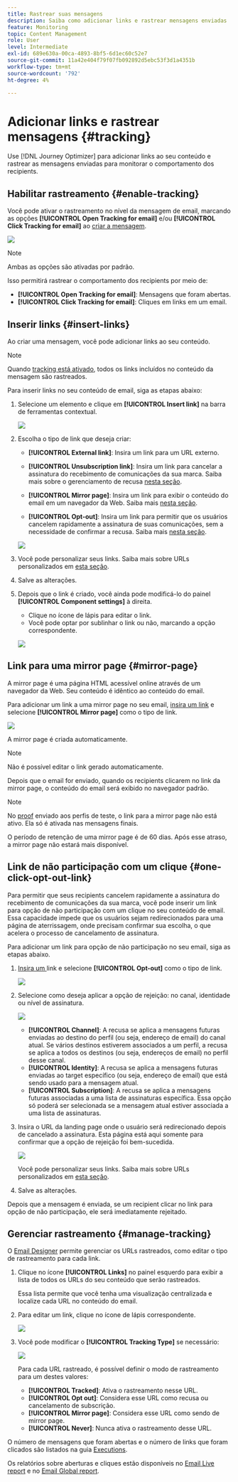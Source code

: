 ```yaml
---
title: Rastrear suas mensagens
description: Saiba como adicionar links e rastrear mensagens enviadas
feature: Monitoring
topic: Content Management
role: User
level: Intermediate
exl-id: 689e630a-00ca-4893-8bf5-6d1ec60c52e7
source-git-commit: 11a42e404f79f07fb092892d5ebc53f3d1a4351b
workflow-type: tm+mt
source-wordcount: '792'
ht-degree: 4%

---
```


# Adicionar links e rastrear mensagens {#tracking}

Use [!DNL Journey Optimizer] para adicionar links ao seu conteúdo e rastrear as mensagens enviadas para monitorar o comportamento dos recipients.

## Habilitar rastreamento {#enable-tracking}

Você pode ativar o rastreamento no nível da mensagem de email, marcando as opções **[!UICONTROL Open Tracking for email]** e/ou **[!UICONTROL Click Tracking for email]** ao [criar a mensagem](create-message.md).

![](assets/message-tracking.png)

>[!NOTE]
>
>Ambas as opções são ativadas por padrão.

Isso permitirá rastrear o comportamento dos recipients por meio de:
* **[!UICONTROL Open Tracking for email]**: Mensagens que foram abertas.
* **[!UICONTROL Click Tracking for email]**: Cliques em links em um email.

## Inserir links {#insert-links}

Ao criar uma mensagem, você pode adicionar links ao seu conteúdo.

>[!NOTE]
>
>Quando [tracking está ativado](#enable-tracking), todos os links incluídos no conteúdo da mensagem são rastreados.

Para inserir links no seu conteúdo de email, siga as etapas abaixo:

1. Selecione um elemento e clique em **[!UICONTROL Insert link]** na barra de ferramentas contextual.

   ![](assets/message-tracking-insert-link.png)

1. Escolha o tipo de link que deseja criar:

   * **[!UICONTROL External link]**: Insira um link para um URL externo.

   * **[!UICONTROL Unsubscription link]**: Insira um link para cancelar a assinatura do recebimento de comunicações da sua marca. Saiba mais sobre o gerenciamento de recusa [nesta seção](consent.md#opt-out-management).

   * **[!UICONTROL Mirror page]**: Insira um link para exibir o conteúdo do email em um navegador da Web. Saiba mais [nesta seção](#mirror-page).

   * **[!UICONTROL Opt-out]**: Insira um link para permitir que os usuários cancelem rapidamente a assinatura de suas comunicações, sem a necessidade de confirmar a recusa. Saiba mais [nesta seção](#one-click-opt-out-link).

   ![](assets/message-tracking-links.png)

1. Você pode personalizar seus links. Saiba mais sobre URLs personalizados em [esta seção](personalization/personalization-syntax.md#perso-urls).

1. Salve as alterações.

1. Depois que o link é criado, você ainda pode modificá-lo do painel **[!UICONTROL Component settings]** à direita.

   * Clique no ícone de lápis para editar o link.
   * Você pode optar por sublinhar o link ou não, marcando a opção correspondente.

   ![](assets/message-tracking-link-settings.png)

## Link para uma mirror page {#mirror-page}

A mirror page é uma página HTML acessível online através de um navegador da Web. Seu conteúdo é idêntico ao conteúdo do email.

Para adicionar um link a uma mirror page no seu email, [insira um link](#insert-links) e selecione **[!UICONTROL Mirror page]** como o tipo de link.

![](assets/message-tracking-mirror-page.png)

A mirror page é criada automaticamente.

>[!NOTE]
>
>Não é possível editar o link gerado automaticamente.

Depois que o email for enviado, quando os recipients clicarem no link da mirror page, o conteúdo do email será exibido no navegador padrão.

>[!NOTE]
>
>No [proof](preview.md#send-proofs) enviado aos perfis de teste, o link para a mirror page não está ativo. Ela só é ativada nas mensagens finais.

O período de retenção de uma mirror page é de 60 dias. Após esse atraso, a mirror page não estará mais disponível.

## Link de não participação com um clique {#one-click-opt-out-link}

Para permitir que seus recipients cancelem rapidamente a assinatura do recebimento de comunicações da sua marca, você pode inserir um link para opção de não participação com um clique no seu conteúdo de email. Essa capacidade impede que os usuários sejam redirecionados para uma página de aterrissagem, onde precisam confirmar sua escolha, o que acelera o processo de cancelamento de assinatura.

Para adicionar um link para opção de não participação no seu email, siga as etapas abaixo.

1. [Insira um ](#insert-links) link e selecione  **[!UICONTROL Opt-out]** como o tipo de link.

   ![](assets/message-tracking-opt-out.png)

1. Selecione como deseja aplicar a opção de rejeição: no canal, identidade ou nível de assinatura.

   ![](assets/message-tracking-opt-out-level.png)

   * **[!UICONTROL Channel]**: A recusa se aplica a mensagens futuras enviadas ao destino do perfil (ou seja, endereço de email) do canal atual. Se vários destinos estiverem associados a um perfil, a recusa se aplica a todos os destinos (ou seja, endereços de email) no perfil desse canal.
   * **[!UICONTROL Identity]**: A recusa se aplica a mensagens futuras enviadas ao target específico (ou seja, endereço de email) que está sendo usado para a mensagem atual.
   * **[!UICONTROL Subscription]**: A recusa se aplica a mensagens futuras associadas a uma lista de assinaturas específica. Essa opção só poderá ser selecionada se a mensagem atual estiver associada a uma lista de assinaturas.

1. Insira o URL da landing page onde o usuário será redirecionado depois de cancelado a assinatura. Esta página está aqui somente para confirmar que a opção de rejeição foi bem-sucedida.

   ![](assets/message-tracking-opt-out-confirmation.png)

   Você pode personalizar seus links. Saiba mais sobre URLs personalizados em [esta seção](personalization/personalization-syntax.md).

1. Salve as alterações.

Depois que a mensagem é enviada, se um recipient clicar no link para opção de não participação, ele será imediatamente rejeitado.

## Gerenciar rastreamento {#manage-tracking}

O [Email Designer](create-email-content.md) permite gerenciar os URLs rastreados, como editar o tipo de rastreamento para cada link.

1. Clique no ícone **[!UICONTROL Links]** no painel esquerdo para exibir a lista de todos os URLs do seu conteúdo que serão rastreados.

   Essa lista permite que você tenha uma visualização centralizada e localize cada URL no conteúdo do email.

1. Para editar um link, clique no ícone de lápis correspondente.

   ![](assets/message-tracking-edit-links.png)

1. Você pode modificar o **[!UICONTROL Tracking Type]** se necessário:


   ![](assets/message-tracking-edit-a-link.png)

   Para cada URL rastreado, é possível definir o modo de rastreamento para um destes valores:

   * **[!UICONTROL Tracked]**: Ativa o rastreamento nesse URL.
   * **[!UICONTROL Opt out]**: Considera esse URL como recusa ou cancelamento de subscrição.
   * **[!UICONTROL Mirror page]**: Considera esse URL como sendo de mirror page.
   * **[!UICONTROL Never]**: Nunca ativa o rastreamento desse URL.  <!--This information is saved: if the URL appears again in a future message, its tracking is automatically deactivated.-->

O número de mensagens que foram abertas e o número de links que foram clicados são listados na guia [Executions](message-monitoring.md).

Os relatórios sobre aberturas e cliques estão disponíveis no [Email Live report](reports/email-live-report.md) e no [Email Global report](reports/email-global-report.md).
